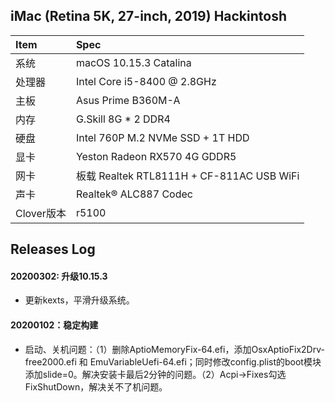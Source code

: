 ## iMac (Retina 5K, 27-inch, 2019) Hackintosh

| Item | Spec |
|:------|:------|
|系统   | macOS 10.15.3 Catalina |
|处理器 | Intel Core i5-8400 @ 2.8GHz |
|主板   | Asus Prime B360M-A |
|内存   | G.Skill 8G * 2 DDR4 |
|硬盘   | Intel 760P M.2 NVMe SSD + 1T HDD |
|显卡   | Yeston Radeon RX570 4G GDDR5|
|网卡   | 板载 Realtek RTL8111H + CF-811AC USB WiFi |
|声卡   | Realtek® ALC887 Codec |
|Clover版本| r5100 |


## Releases Log

#### 20200302: 升级10.15.3
- 更新kexts，平滑升级系统。

#### 20200102：稳定构建
- 启动、关机问题：（1）删除AptioMemoryFix-64.efi，添加OsxAptioFix2Drv-free2000.efi 和 EmuVariableUefi-64.efi；同时修改config.plist的boot模块添加slide=0。解决安装卡最后2分钟的问题。（2）Acpi->Fixes勾选FixShutDown，解决关不了机问题。